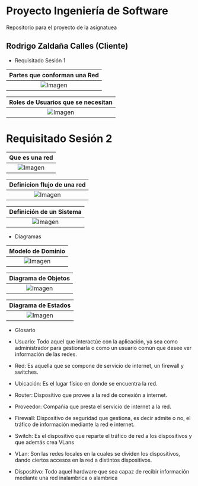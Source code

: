 # Proyecto Ingeniería de Software

Repositorio para el proyecto de la asignatuea

## Rodrigo Zaldaña Calles (Cliente)

* Requisitado Sesión 1

|Partes que conforman una Red|
|:-:|
|![Imagen](images/ContieneRed.PNG)|

|Roles de Usuarios que se necesitan|
|:-:|
|![Imagen](images/RolesUsuarios.PNG)|

# Requisitado Sesión 2
|Que es una red|
|:-:|
|![Imagen](images/ContieneRed.PNG)|

|Definicion flujo de una red|
|:-:|
|![Imagen](images/QueEsRed.PNG)|

|Definición de un Sistema|
|:-:|
|![Imagen](images/QueEsSistema.PNG)|


* Diagramas

|Modelo de Dominio|
|:-:|
|![Imagen](images/ModeloDeDominio.PNG)|

|Diagrama de Objetos|
|:-:|
|![Imagen](images/DiagramaDeObjetos.PNG)|

|Diagrama de Estados|
|:-:|
|![Imagen](images/DiagramaDeEstados.PNG)|

* Glosario

- Usuario: Todo aquel que interactúe con la aplicación, ya sea como administrador para
gestionarla o como un usuario común que desee ver información de las redes.

- Red: Es aquella que se compone de servicio de internet, un firewall y switches.

- Ubicación: Es el lugar físico en donde se encuentra la red.

- Router: Dispositivo que provee a la red de conexión a internet.

- Proveedor: Compañía que presta el servicio de internet a la red.

- Firewall: Dispositivo de seguridad que gestiona, es decir admite o no, el tráfico de información mediante la red e internet.

- Switch: Es el dispositivo que reparte el tráfico de red a los dispositivos y que además crea VLans

- VLan: Son las redes locales en la cuales se dividen los dispositivos, dando ciertos accesos en la red a distintos dispositivos.

- Dispositivo: Todo aquel hardware que sea capaz de recibir información mediante una red inalambrica o alambrica
